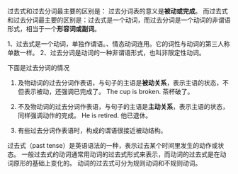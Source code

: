 
过去式和过去分词最主要的区别是：
过去分词表的意义是**被动或完成**。 
而过去式和过去分词最主要的区别是：过去式是一个动词，而过去分词是一个动词的非谓语形式，相当于一个**形容词或副词**。

1、过去式是一个动词，单独作谓语。、情态动词连用。它的词性与动词的第三人称单数一样。 
2、过去分词是动词的一种非谓语形式，也叫非限定性动词。

下面是过去分词的情况

1. 及物动词的过去分词作表语，与句子的主语是**被动关系**，表示主语的状态，不但表示被动，还强调已完成了。 
The cup is broken. 茶杯破了。 

2. 不及物动词的过去分词作表语，与句子的主语是**主动关系**，表示主语的状态，同样强调动作的完成。
He is retired. 他已退休。
  
3. 有些过去分词作表语时，构成的谓语很接近被动结构。

过去式（past tense）是英语语法的一种，表示过去某个时间里发生的动作或状态。
一般过去式的动词通常用动词的过去式形式来表示，而动词的过去式是在动词原形的基础上变化的。
动词的过去式可分为规则动词和不规则动词。